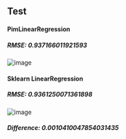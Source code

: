 Test
---------
#### PimLinearRegression
##### RMSE: 0.937166011921593
![image](https://user-images.githubusercontent.com/66504341/107452546-bfa83f00-6b8c-11eb-9514-dd8a74ce32ac.png)

#### Sklearn LinearRegression
##### RMSE: 0.9361250071361898
![image](https://user-images.githubusercontent.com/66504341/107452558-c46cf300-6b8c-11eb-8d44-ebbf67b0ab53.png)

##### Difference: 0.0010410047854031435
